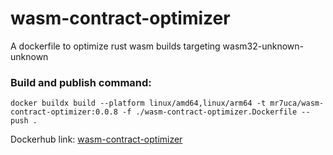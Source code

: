 # wasm-contract-optimizer

A dockerfile to optimize rust wasm builds targeting wasm32-unknown-unknown

### Build and publish command:
```
docker buildx build --platform linux/amd64,linux/arm64 -t mr7uca/wasm-contract-optimizer:0.0.8 -f ./wasm-contract-optimizer.Dockerfile --push .
```


Dockerhub link: 
[wasm-contract-optimizer](https://hub.docker.com/repository/docker/mr7uca/wasm-contract-optimizer/general)
